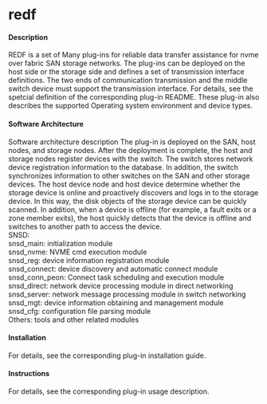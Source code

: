 # redf

#### Description
REDF is a set of Many plug-ins for reliable data transfer assistance for nvme over fabric SAN storage networks. The plug-ins can be deployed on the host side or the storage side and defines a set of transmission interface definitions. The two ends of communication transmission and the middle switch device must support the transmission interface. For details, see the spetcial definition of the corresponding plug-in README. These plug-in also describes the supported Operating system environment and device types.


#### Software Architecture
Software architecture description
The plug-in is deployed on the SAN, host nodes, and storage nodes. After the deployment is complete, the host and storage nodes register devices with the switch. The switch stores network device registration information to the database. In addition, the switch synchronizes information to other switches on the SAN and other storage devices. The host device node and host device determine whether the storage device is online and proactively discovers and logs in to the storage device. In this way, the disk objects of the storage device can be quickly scanned. In addition, when a device is offline (for example, a fault exits or a zone member exits), the host quickly detects that the device is offline and switches to another path to access the device.    
SNSD:    
snsd_main: initialization module    
snsd_nvme: NVME cmd execution module    
snsd_reg: device information registration module    
snsd_connect: device discovery and automatic connect module    
snsd_conn_peon: Connect task scheduling and execution module    
snsd_direct: network device processing module in direct networking    
snsd_server: network message processing module in switch networking    
snsd_mgt: device information obtaining and management module    
snsd_cfg: configuration file parsing module    
Others: tools and other related modules    

#### Installation

For details, see the corresponding plug-in installation guide.

#### Instructions

For details, see the corresponding plug-in usage description.
